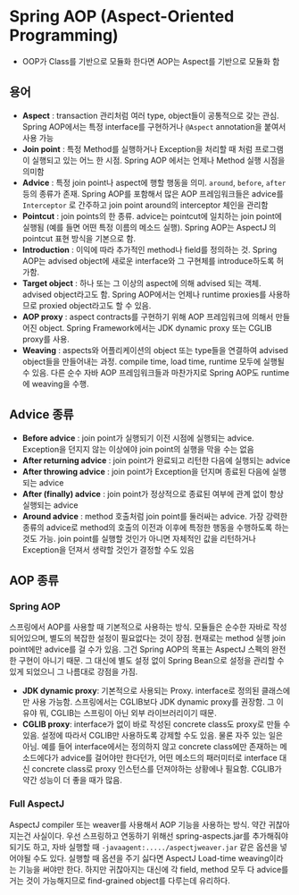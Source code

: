 # Spring AOP \(Aspect-Oriented Programming\)

* OOP가 Class를 기반으로 모듈화 한다면 AOP는 Aspect를 기반으로 모듈화 함

## 용어

* **Aspect** : transaction 관리처럼 여러 type, object들이 공통적으로 갖는 관심. Spring AOP에서는 특정 interface를 구현하거나 `@Aspect` annotation을 붙여서 사용 가능
* **Join point** : 특정 Method를 실행하거나 Exception을 처리할 때 처럼 프로그램이 실행되고 있는 어느 한 시점. Spring AOP 에서는 언제나 Method 실행 시점을 의미함
* **Advice** : 특정 join point나 aspect에 행할 행동을 의미. `around`, `before`, `after` 등의 종류가 존재. Spring AOP를 포함해서 많은 AOP 프레임워크들은 advice를 `Interceptor` 로 간주하고 join point around의 interceptor 체인을 관리함
* **Pointcut** : join points의 한 종류. advice는 pointcut에 일치하는 join point에 실행됨 \(예를 들면 어떤 특정 이름의 메소드 실행\). Spring AOP는 AspectJ 의 pointcut 표현 방식을 기본으로 함.
* **Introduction** : 이익에 따라 추가적인 method나 field를 정의하는 것. Spring AOP는 advised object에 새로운 interface와 그 구현체를 introduce하도록 허가함. 
* **Target object** : 하나 또는 그 이상의 aspect에 의해 advised 되는 객체. advised object라고도 함. Spring AOP에서는 언제나 runtime proxies를 사용하므로 proxied object라고도 할 수 있음.
* **AOP proxy** : aspect contracts를 구현하기 위해 AOP 프레임워크에 의해서 만들어진 object. Spring Framework에서는 JDK dynamic proxy 또는 CGLIB proxy를 사용.
* **Weaving** : aspects와 어플리케이션의 object 또는 type들을 연결하여 advised object들을 만들어내는 과정. compile time, load time, runtime 모두에 실행될 수 있음. 다른 순수 자바 AOP 프레임워크들과 마찬가지로 Spring AOP도 runtime에 weaving을 수행.

## Advice 종류

* **Before advice** : join point가 실행되기 이전 시점에 실행되는 advice. Exception을 던지지 않는 이상에야 join point의 실행을 막을 수는 없음
* **After returning advice** :  join point가 완료되고 리턴한 다음에 실행되는 advice
* **After throwing advice** : join point가 Exception을 던지며 종료된 다음에 실행되는 advice
* **After \(finally\) advice** : join point가 정상적으로 종료된 여부에 관계 없이 항상 실행되는 advice
* **Around advice** : method 호출처럼 join point를 둘러싸는 advice. 가장 강력한 종류의 advice로 method의 호출의 이전과 이후에 특정한 행동을 수행하도록 하는 것도 가능. join point를 실행할 것인가 아니면 자체적인 값을 리턴하거나 Exception을 던져서 생략할 것인가 결정할 수도 있음

## AOP 종류

### Spring AOP

스프링에서 AOP를 사용할 때 기본적으로 사용하는 방식. 모듈들은 순수한 자바로 작성되어있으며, 별도의 복잡한 설정이 필요없다는 것이 장점. 현재로는 method 실행 join point에만 advice를 걸 수가 있음. 그건 Spring AOP의 목표는 AspectJ 스펙의 완전한 구현이 아니기 때문. 그 대신에 별도 설정 없이 Spring Bean으로 설정을 관리할 수 있게 되었으니 그 나름대로 강점을 가짐.

* **JDK dynamic proxy**: 기본적으로 사용되는 Proxy. interface로 정의된 클래스에만 사용 가능함. 스프링에서는 CGLIB보다 JDK dynamic proxy를 권장함. 그 이유야 뭐, CGLIB는 스프링이 아닌 외부 라이브러리이기 때문.
* **CGLIB proxy**: interface가 없이 바로 작성된 concrete class도 proxy로 만들 수 있음. 설정에 따라서 CGLIB만 사용하도록 강제할 수도 있음. 물론 자주 있는 일은 아님. 예를 들어 interface에서는 정의하지 않고 concrete class에만 존재하는 메소드에다가 advice를 걸어야만 한다던가, 어떤 메소드의 패러미터로 interface 대신 concrete class로 proxy 인스턴스를 던져야하는 상황에나 필요함. CGLIB가 약간 성능이 더 좋을 때가 많음.

### Full AspectJ

AspectJ compiler 또는 weaver를 사용해서 AOP 기능을 사용하는 방식. 약간 귀찮아지는건 사실이다. 우선 스프링하고 연동하기 위해선 spring-aspects.jar를 추가해줘야되기도 하고, 자바 실행할 때 `-javaagent:...../aspectjweaver.jar` 같은 옵션을 넣어야될 수도 있다. 실행할 때 옵션을 주기 싫다면 AspectJ Load-time weaving이라는 기능을 써야만 한다. 하지만 귀찮아지는 대신에 각 field, method 모두 다 advice를 거는 것이 가능해지므로 find-grained object를 다루는데 유리하다. 

